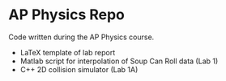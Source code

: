# AP Physics Repo
Code written during the AP Physics course.

- LaTeX template of lab report
- Matlab script for interpolation of Soup Can Roll data (Lab 1)
- C++ 2D collision simulator (Lab 1A)
